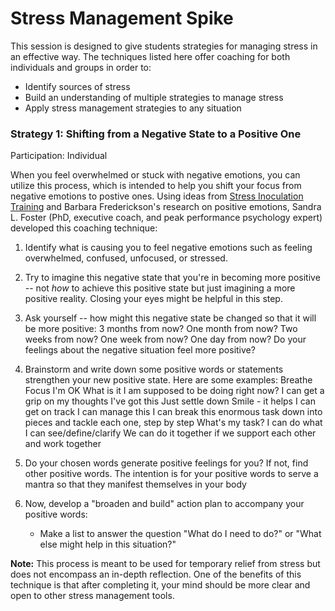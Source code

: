# Stress Management Spike
This session is designed to give students strategies for managing stress in an effective way. The techniques listed here offer coaching for both individuals and groups in order to:

* Identify sources of stress
* Build an understanding of multiple strategies to manage stress
* Apply stress management strategies to any situation

### Strategy 1: Shifting from a Negative State to a Positive One
Participation: Individual

When you feel overwhelmed or stuck with negative emotions, you can utilize this process, which is intended to help you shift your focus from negative emotions to postive ones. Using ideas from [Stress Inoculation Training](http://www.makingthemodernworld.org.uk/learning_modules/psychology/07.TU.09/?section=6) and Barbara Frederickson's research on positive emotions, Sandra L. Foster (PhD, executive coach, and peak performance psychology expert) developed this coaching technique:

1. Identify what is causing you to feel negative emotions such as feeling overwhelmed, confused, unfocused, or stressed.
2. Try to imagine this negative state that you're in becoming more positive -- not *how* to achieve this positive state but just imagining a more positive reality. Closing your eyes might be helpful in this step. 
3. Ask yourself -- how might this negative state be changed so that it will be more positive:
    3 months from now? 
    One month from now? 
    Two weeks from now? 
    One week from now?
    One day from now?
   Do your feelings about the negative situation feel more positive?
4. Brainstorm and write down some positive words or statements strengthen your new positive state. Here are some examples:
    Breathe
    Focus
    I'm OK
    What is it I am supposed to be doing right now?
    I can get a grip on my thoughts
    I've got this
    Just settle down
    Smile - it helps
    I can get on track
    I can manage this
    I can break this enormous task down into pieces and tackle each one, step by step
    What's my task? I can do what I can see/define/clarify
    We can do it together if we support each other and work together
5. Do your chosen words generate positive feelings for you? If not, find other positive words. The intention is for your positive words to serve a mantra so that they manifest themselves in your body
6. Now, develop a "broaden and build" action plan to accompany your positive words:

    * Make a list to answer the question "What do I need to do?" or "What else might help in this situation?"

**Note:** This process is meant to be used for temporary relief from stress but does not encompass an in-depth reflection. One of the benefits of this technique is that after completing it, your mind should be more clear and open to other stress management tools. 
